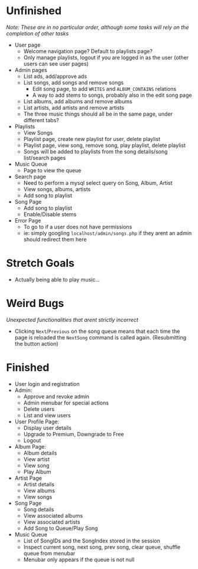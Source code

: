 # Unfinished
*Note: These are in no particular order, although some tasks will rely on the completion of other tasks*
 - User page
    - Welcome navigation page? Default to playlists page?
    - Only manage playlists, logout if you are logged in as the user (other users can see user pages)
 - Admin pages
    - List ads, add/approve ads
    - List songs, add songs and remove songs
        - Edit song page, to add `WRITES` and `ALBUM_CONTAINS` relations
        - A way to add stems to songs, probably also in the edit song page
    - List albums, add albums and remove albums
    - List artists, add artists and remove artists
    - The three music things should all be in the same page, under different tabs?
 - Playlists
    - View Songs
    - Playlist page, create new playlist for user, delete playlist
    - Playlist page, view song, remove song, play playlist, delete playlist
    - Songs will be added to playlists from the song details/song list/search pages
 - Music Queue
    - Page to view the queue
 - Search page
    - Need to perform a mysql select query on Song, Album, Artist
    - View songs, albums, artists
    - Add song to playlist
 - Song Page
    - Add song to playlist
    - Enable/Disable stems
 - Error Page
    - To go to if a user does not have permissions
    - ie: simply googling `localhost/admin/songs.php` if they arent an admin should redirect them here

# Stretch Goals
 - Actually being able to play music...

# Weird Bugs
*Unexpected functionalities that arent strictly incorrect*
 - Clicking `Next`/`Previous` on the song queue means that each time the page is reloaded the `NextSong` command is called again. (Resubmitting the button action)

# Finished
 - User login and registration
 - Admin:
    - Approve and revoke admin
    - Admin menubar for special actions
    - Delete users
    - List and view users
 - User Profile Page:
    - Display user details
    - Upgrade to Premium, Downgrade to Free
    - Logout
 - Album Page:
    - Album details
    - View artist
    - View song
    - Play Album
 - Artist Page
    - Artist details
    - View albums
    - View songs
 - Song Page
    - Song details
    - View associated albums
    - View associated artists
    - Add Song to Queue/Play Song
 - Music Queue
    - List of SongIDs and the SongIndex stored in the session
    - Inspect current song, next song, prev song, clear queue, shuffle queue from menubar
    - Menubar only appears if the queue is not null
